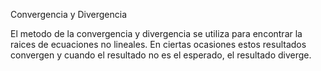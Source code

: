 Convergencia y Divergencia

El metodo de la convergencia y divergencia se utiliza para encontrar la raices de ecuaciones no lineales. En ciertas ocasiones estos resultados convergen y cuando el resultado no es el esperado, el resultado diverge. 
